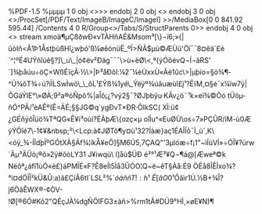 %PDF-1.5 %µµµµ 1 0 obj \<\>\>\> endobj 2 0 obj \<\> endobj 3 0 obj \<\>/ProcSet[/PDF/Text/ImageB/ImageC/ImageI] \>\>/MediaBox[0 0 841.92 595.44] /Contents 4 0 R/Group\<\>/Tabs/S/StructParents 0\>\> endobj 4 0 obj \<\> stream x­moä¶µÇßðwÐ«vTÀHñAÉ&Msom³[\\}¬ï6;»{|ûòIñ\<Ã1Þ1ÅstþùßHî¿wþó'ß¼øêónüË\_ºÏ\>ÑÃ$µù©ÆÙü'Öï¯¯8¤êä´£è´^¦ºÉ4UÝñîúê§?]\_u\_|ó¢ëv²Ðág¯¯¯\>ù+ëØ\<,ª{ýÓõévQ¬Í¬ãRS'´]¾þåúu÷öÇ×WßÉïçÃ·½\>|Þ³åÐõl:¼2¯¼èÙxxÙ«Ãë1ûc\>|µþío=§ö¾¶­^Ú¾õT¾÷ú?íÏLSwÌwö\_\_ôL¹£Ýß¾1yé\_Ýëÿº¾úâuæùî£j¹?ËïM,¤§é¯x¼ïw7ÿ|ÕGäÝlE°\»ØÀ;9²a®óÑpô%|aÎô¡¿?vý2§¯?ØJþbÿu·KÂv¿ö¨¹k×eï¾©Ôó tÜöµ­ñÓ^PÂ/¹èAÊº(Ê=ÄÉ;§§JG©q`ygÐvT×ÐR·ÔIkSC( XÌ:ü¢¿GÉñýõÎüö¾TªQG«Ê¥i³oùi?ÉÃþÆ\{ozç×µ oîÌu^«EuØÙ\os÷7»PÇÛR/iM-ù0Æ ýÝÖîé7\-1¢¥&nbsp;²\<Lcp:à¢JØTô­¶y¤ù¹32?Íàæ}aç1ÉAÎÍô¯Ì_ù´,K\<óÿ_¾-ÍÌdþÏºGÓtXÀ§Ãf¾¦íkÅ¥eÖ]§M6Ú5,7ÇAQ"'3µlóæ÷f¡1"~ìÍùVÍ»÷ÓÎ¥?ürw´Ãµ³ÄÛò¡®õ»2ÿ#õòLY31 J¥iwqü\ l]åù$ÜÐ é²°¹Æ²¥Q¬¶á@\[Æweª©kNëôª¿áfî1ùÓ«è£}áPMÏÉ«F?Ê8eÍI5Ìå3ÛÓO¦Q~ë~êT§Àå:É9 ÖÉå8ÎÊÌxo¾?°i¤dÓÏÎ²kÜ&Û:a)ã£ÇíÂ6tI´LSL²%`$óáññT!:h¹\>Ê[ãO0¹$Ôâìr1Ú.½B+¾Î?j6ÒâÊWX®-¢ÒV-!Ø[®6Ó#Kô2"QÉçJÀ¼dgÑÖIFG3±àñ\>%rm1tÃ#DÚ9°HÌ¸×øE¥N)¶

